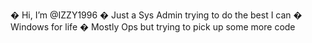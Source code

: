 � Hi, I’m @IZZY1996
� Just a Sys Admin trying to do the best I can
� Windows for life
� Mostly Ops but trying to pick up some more code
